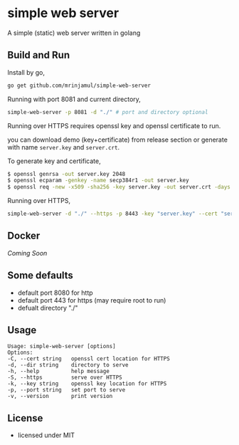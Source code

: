 # simple web server

A simple (static) web server written in golang

## Build and Run

Install by go,

```sh
go get github.com/mrinjamul/simple-web-server

```

Running with port 8081 and current directory,

```sh
simple-web-server -p 8081 -d "./" # port and directory optional
```

Running over HTTPS requires openssl key and openssl certificate to run.

you can download demo (key+certificate) from release section or generate with name `server.key` and `server.crt`.

To generate key and certificate,

```sh
$ openssl genrsa -out server.key 2048
$ openssl ecparam -genkey -name secp384r1 -out server.key
$ openssl req -new -x509 -sha256 -key server.key -out server.crt -days 3650
```

Running over HTTPS,

```sh
simple-web-server -d "./" --https -p 8443 -key "server.key" --cert "server.crt" # port and directory optional
```

## Docker

_Coming Soon_
## Some defaults

- default port 8080 for http
- default port 443 for https (may require root to run)
- defualt directory "./"

## Usage

    Usage: simple-web-server [options]
    Options:
    -C, --cert string   openssl cert location for HTTPS
    -d, --dir string    directory to serve
    -h, --help          help message
    -S, --https         serve over HTTPS
    -k, --key string    openssl key location for HTTPS
    -p, --port string   set port to serve
    -v, --version       print version

## License

- licensed under MIT
